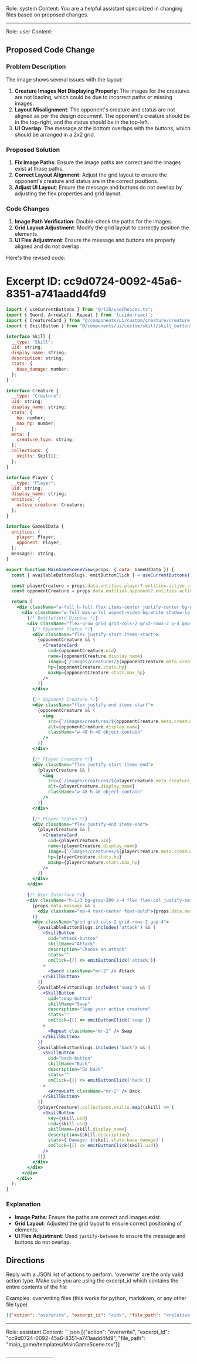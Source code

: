Role: system
Content: You are a helpful assistant specialized in changing files based on proposed changes.
__________________
Role: user
Content: 
## Proposed Code Change
### Problem Description

The image shows several issues with the layout:

1. **Creature Images Not Displaying Properly**: The images for the creatures are not loading, which could be due to incorrect paths or missing images.
2. **Layout Misalignment**: The opponent's creature and status are not aligned as per the design document. The opponent's creature should be in the top-right, and the status should be in the top-left.
3. **UI Overlap**: The message at the bottom overlaps with the buttons, which should be arranged in a 2x2 grid.

### Proposed Solution

1. **Fix Image Paths**: Ensure the image paths are correct and the images exist at those paths.
2. **Correct Layout Alignment**: Adjust the grid layout to ensure the opponent's creature and status are in the correct positions.
3. **Adjust UI Layout**: Ensure the message and buttons do not overlap by adjusting the flex properties and grid layout.

### Code Changes

1. **Image Path Verification**: Double-check the paths for the images.
2. **Grid Layout Adjustment**: Modify the grid layout to correctly position the elements.
3. **UI Flex Adjustment**: Ensure the message and buttons are properly aligned and do not overlap.

Here's the revised code:

# Excerpt ID: cc9d0724-0092-45a6-8351-a741aadd4fd9
```jsx main_game/templates/MainGameScene.tsx
import { useCurrentButtons } from "@/lib/useChoices.ts";
import { Sword, ArrowLeft, Repeat } from 'lucide-react';
import { CreatureCard } from "@/components/ui/custom/creature/creature_card";
import { SkillButton } from "@/components/ui/custom/skill/skill_button";

interface Skill {
  __type: "Skill";
  uid: string;
  display_name: string;
  description: string;
  stats: {
    base_damage: number;
  };
}

interface Creature {
  __type: "Creature";
  uid: string;
  display_name: string;
  stats: {
    hp: number;
    max_hp: number;
  };
  meta: {
    creature_type: string;
  };
  collections: {
    skills: Skill[];
  };
}

interface Player {
  __type: "Player";
  uid: string;
  display_name: string;
  entities: {
    active_creature: Creature;
  };
}

interface GameUIData {
  entities: {
    player: Player;
    opponent: Player;
  };
  message?: string;
}

export function MainGameSceneView(props: { data: GameUIData }) {
  const { availableButtonSlugs, emitButtonClick } = useCurrentButtons();

  const playerCreature = props.data.entities.player?.entities.active_creature;
  const opponentCreature = props.data.entities.opponent?.entities.active_creature;

  return (
    <div className="w-full h-full flex items-center justify-center bg-gray-100">
      <div className="w-full max-w-7xl aspect-video bg-white shadow-lg flex flex-col">
        {/* Battlefield Display */}
        <div className="flex-grow grid grid-cols-2 grid-rows-2 p-4 gap-4">
          {/* Opponent Status */}
          <div className="flex justify-start items-start">
            {opponentCreature && (
              <CreatureCard
                uid={opponentCreature.uid}
                name={opponentCreature.display_name}
                image={`/images/creatures/${opponentCreature.meta.creature_type}.png`}
                hp={opponentCreature.stats.hp}
                maxHp={opponentCreature.stats.max_hp}
              />
            )}
          </div>

          {/* Opponent Creature */}
          <div className="flex justify-end items-start">
            {opponentCreature && (
              <img
                src={`/images/creatures/${opponentCreature.meta.creature_type}_front.png`}
                alt={opponentCreature.display_name}
                className="w-48 h-48 object-contain"
              />
            )}
          </div>

          {/* Player Creature */}
          <div className="flex justify-start items-end">
            {playerCreature && (
              <img
                src={`/images/creatures/${playerCreature.meta.creature_type}_back.png`}
                alt={playerCreature.display_name}
                className="w-48 h-48 object-contain"
              />
            )}
          </div>

          {/* Player Status */}
          <div className="flex justify-end items-end">
            {playerCreature && (
              <CreatureCard
                uid={playerCreature.uid}
                name={playerCreature.display_name}
                image={`/images/creatures/${playerCreature.meta.creature_type}.png`}
                hp={playerCreature.stats.hp}
                maxHp={playerCreature.stats.max_hp}
              />
            )}
          </div>
        </div>

        {/* User Interface */}
        <div className="h-1/3 bg-gray-200 p-4 flex flex-col justify-between">
          {props.data.message && (
            <div className="mb-4 text-center font-bold">{props.data.message}</div>
          )}
          <div className="grid grid-cols-2 grid-rows-2 gap-4">
            {availableButtonSlugs.includes('attack') && (
              <SkillButton
                uid="attack-button"
                skillName="Attack"
                description="Choose an attack"
                stats=""
                onClick={() => emitButtonClick('attack')}
              >
                <Sword className="mr-2" /> Attack
              </SkillButton>
            )}
            {availableButtonSlugs.includes('swap') && (
              <SkillButton
                uid="swap-button"
                skillName="Swap"
                description="Swap your active creature"
                stats=""
                onClick={() => emitButtonClick('swap')}
              >
                <Repeat className="mr-2" /> Swap
              </SkillButton>
            )}
            {availableButtonSlugs.includes('back') && (
              <SkillButton
                uid="back-button"
                skillName="Back"
                description="Go back"
                stats=""
                onClick={() => emitButtonClick('back')}
              >
                <ArrowLeft className="mr-2" /> Back
              </SkillButton>
            )}
            {playerCreature?.collections.skills.map((skill) => (
              <SkillButton
                key={skill.uid}
                uid={skill.uid}
                skillName={skill.display_name}
                description={skill.description}
                stats={`Damage: ${skill.stats.base_damage}`}
                onClick={() => emitButtonClick(skill.uid)}
              />
            ))}
          </div>
        </div>
      </div>
    </div>
  );
}
```

### Explanation

- **Image Paths**: Ensure the paths are correct and images exist.
- **Grid Layout**: Adjusted the grid layout to ensure correct positioning of elements.
- **UI Flex Adjustment**: Used `justify-between` to ensure the message and buttons do not overlap.

## Directions
Reply with a JSON list of actions to perform. 'overwrite' are the only valid action type. 
Make sure you are using the excerpt_id which contains the entire contents of the file

Examples:
overwriting files (this works for python, markdown, or any other file type)
```json output_example1
[{"action": "overwrite", "excerpt_id": "<id>", "file_path": "<relative file path>"}]
```

__________________
Role: assistant
Content: ```json
[{"action": "overwrite", "excerpt_id": "cc9d0724-0092-45a6-8351-a741aadd4fd9", "file_path": "main_game/templates/MainGameScene.tsx"}]
```
__________________
